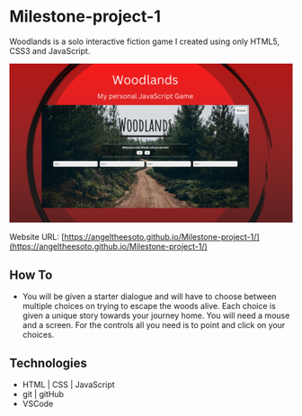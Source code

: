 # Milestone-project-1

Woodlands is a solo interactive fiction game I created using only HTML5, CSS3 and JavaScript.

![angeltheesoto](./images//jsGame.png)

Website URL: [https://angeltheesoto.github.io/Milestone-project-1/](https://angeltheesoto.github.io/Milestone-project-1/)

## How To

- You will be given a starter dialogue and will have to choose between multiple choices on trying to escape the woods alive. Each choice is given a unique story towards your journey home. You will need a mouse and a screen. For the controls all you need is to point and click on your choices.

## Technologies

- HTML | CSS | JavaScript
- git | gitHub
- VSCode
